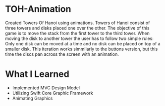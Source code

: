 # TOH-Animation
Created Towers Of Hanoi using animations. Towers of Hanoi consist of three towers and disks placed one over the other. The objective of this game is to move the stack from the first tower to the third tower. When moving the disk to another tower the user has to follow two simple rules: Only one disk can be moved at a time and no disk can be placed on top of a smaller disk. This iteration works simmilarly to the buttons version, but this time the discs pan across the screen with an animation. 

# What I Learned 
- Implemented MVC Design Model
- Utilizing Swift Core Graphic Framework 
- Animating Graphics
